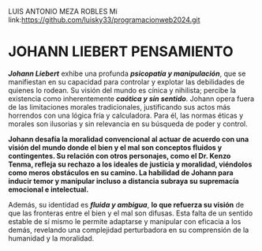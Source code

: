 LUIS ANTONIO MEZA ROBLES
Mi link:https://github.com/luisky33/programacionweb2024.git
# JOHANN LIEBERT PENSAMIENTO

***Johann Liebert*** exhibe una profunda ***psicopatía y manipulación***, que se manifiestan en su capacidad para controlar y explotar las debilidades de quienes lo rodean. Su visión del mundo es cínica y nihilista; percibe la existencia como inherentemente ***caótica y sin sentido***. Johann opera fuera de las limitaciones morales tradicionales, justificando sus actos más horrendos con una lógica fría y calculadora. Para él, las normas éticas y morales son ilusorias y sin relevancia en su búsqueda de poder y control.

**Johann desafía la moralidad convencional al actuar de acuerdo con una visión del mundo donde el bien y el mal son conceptos fluidos y contingentes. Su relación con otros personajes, como el Dr. Kenzo Tenma, refleja su rechazo a los ideales de justicia y moralidad, viéndolos como meros obstáculos en su camino. La habilidad de Johann para inducir temor y manipular incluso a distancia subraya su supremacía emocional e intelectual.**

Además, su identidad es ___fluida y ambigua___, __lo que refuerza su visión__ de que las fronteras entre el bien y el mal son difusas. Esta falta de un sentido estable de sí mismo le permite adaptarse y manipular con eficacia a los demás, revelando una complejidad perturbadora en su comprensión de la humanidad y la moralidad.

